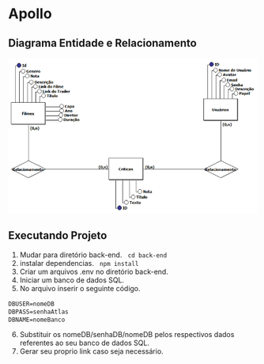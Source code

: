 # Apollo
## Diagrama Entidade e Relacionamento
![](DER.PNG)

## Executando Projeto
1. Mudar para diretório back-end.
&nbsp;
```cd back-end```
2. instalar dependencias.
&nbsp;
```npm install```
3. Criar um arquivos .env no diretório back-end.
4. Iniciar um banco de dados SQL.
5. No arquivo inserir o seguinte código.
```
DBUSER=nomeDB
DBPASS=senhaAtlas
DBNAME=nomeBanco
```
6. Substituir os nomeDB/senhaDB/nomeDB pelos respectivos dados referentes ao seu banco de dados SQL.
7. Gerar seu proprio link caso seja necessário.





